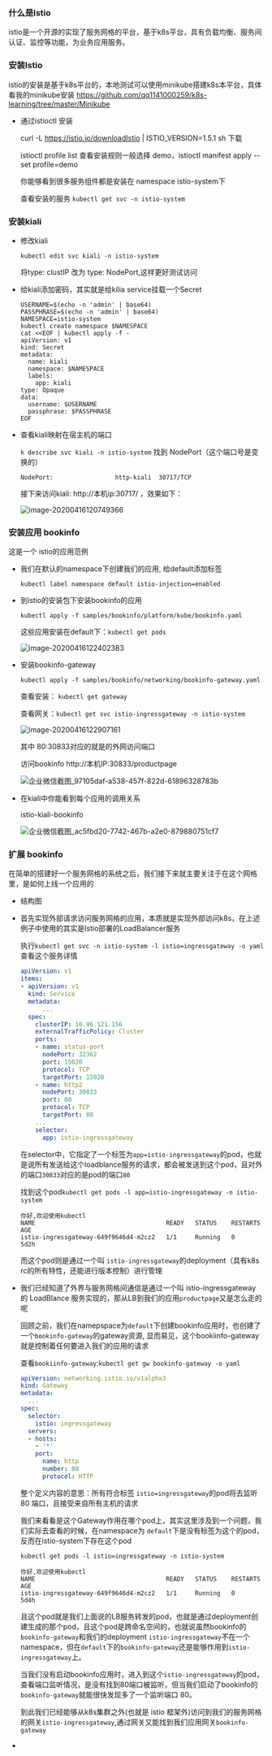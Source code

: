 ### 什么是Istio

istio是一个开源的实现了服务网格的平台，基于k8s平台，具有负载均衡、服务间认证、监控等功能，为业务应用服务。

### 安装Istio
istio的安装是基于k8s平台的，本地测试可以使用minikube搭建k8s本平台，具体看我的minikube安装 https://github.com/qq1141000259/k8s-learning/tree/master/Minikube

- 通过istioctl 安装

  curl -L https://istio.io/downloadIstio | ISTIO_VERSION=1.5.1 sh 下载

  istioctl profile list 查看安装规则一般选择 demo，istioctl manifest apply --set profile=demo

  你能够看到很多服务组件都是安装在 namespace istio-system下

  查看安装的服务 `kubectl get svc -n istio-system `

### 安装kiali

- 修改kiali

  `kubectl edit svc kiali -n istio-system`

  将type: clustIP 改为 type: NodePort,这样更好测试访问

- 给kiali添加密码，其实就是给kilia service挂载一个Secret

  ```shell
  USERNAME=$(echo -n 'admin' | base64)
  PASSPHRASE=$(echo -n 'admin' | base64)
  NAMESPACE=istio-system
  kubectl create namespace $NAMESPACE
  cat <<EOF | kubectl apply -f -
  apiVersion: v1
  kind: Secret
  metadata:
    name: kiali
    namespace: $NAMESPACE
    labels:
      app: kiali
  type: Opaque
  data:
    username: $USERNAME
    passphrase: $PASSPHRASE
  EOF
  ```

- 查看kiali映射在宿主机的端口

  `k describe svc kiali -n istio-system` 找到 NodePort（这个端口号是变换的）

  ```shell
  NodePort:                 http-kiali  30717/TCP
  ```

  接下来访问kiali: http://本机ip:30717/ ，效果如下：

  ![image-20200416120749366](../resource/istio-kiali.png)

### 安装应用 bookinfo

这是一个 istio的应用范例

- 我们在默认的namespace下创建我们的应用, 给default添加标签

  `kubectl label namespace default istio-injection=enabled`

- 到istio的安装包下安装bookinfo的应用

  `kubectl apply -f samples/bookinfo/platform/kube/bookinfo.yaml`

  这些应用安装在default下：`kubectl get pods`

  ![image-20200416122402383](../resource/istio-bookinfo-pod.png)

- 安装bookinfo-gateway

  `kubectl apply -f samples/bookinfo/networking/bookinfo-gateway.yaml`

  查看安装： `kubectl get gateway`

  查看网关：`kubectl get svc istio-ingressgateway -n istio-system`

  ![image-20200416122907161](../resource/istio-bookinfo-gw.png)

  其中 80:30833对应的就是的外网访问端口

  访问bookinfo http://本机IP:30833/productpage

  ![企业微信截图_97105daf-a538-457f-822d-61896328783b](../resource/istio-bookinfo-productpage.png)

  

- 在kiali中你能看到每个应用的调用关系

  istio-kiali-bookinfo

  ![企业微信截图_ac5fbd20-7742-467b-a2e0-879880751cf7](../resource/istio-kiali-bookinfo.png)

### 扩展 bookinfo

在简单的搭建好一个服务网格的系统之后，我们接下来就主要关注于在这个网格里，是如何上线一个应用的

- 结构图

- 首先实现外部请求访问服务网格的应用，本质就是实现外部访问k8s，在上述例子中使用的其实是Istio部署的LoadBalancer服务

  执行`kubectl get svc -n istio-system -l istio=ingressgateway -o yaml`查看这个服务详情

  ```yaml
  apiVersion: v1
  items:
  - apiVersion: v1
    kind: Service
    metadata:
    	...
    spec:
      clusterIP: 10.96.121.156
      externalTrafficPolicy: Cluster
      ports:
      - name: status-port
        nodePort: 32362
        port: 15020
        protocol: TCP
        targetPort: 15020
      - name: http2
        nodePort: 30833
        port: 80
        protocol: TCP
        targetPort: 80
      ...
      selector:
        app: istio-ingressgateway
  ```

  在selector中，它指定了一个标签为`app=istio-ingressgateway`的pod，也就是说所有发送给这个loadblance服务的请求，都会被发送到这个pod，且对外的端口`30833`对应的是pod的端口`80`

  找到这个pod`kubectl get pods -l app=istio-ingressgateway -n istio-system`

  ```shell
  你好,欢迎使用kubectl
  NAME                                    READY   STATUS    RESTARTS   AGE
  istio-ingressgateway-649f9646d4-m2cz2   1/1     Running   0          5d2h
  ```

  而这个pod则是通过一个叫 `istio-ingressgateway`的deployment（具有k8s rc的所有特性，还能进行版本控制）进行管理

- 我们已经知道了外界与服务网格间通信是通过一个叫 istio-ingressgateway 的 LoadBlance 服务实现的，那从LB到我们的应用`productpage`又是怎么走的呢

  回顾之前，我们在namepspace为`default`下创建bookinfo应用时，也创建了一个`bookinfo-gateway`的gateway资源, 显而易见，这个bookiinfo-gateway就是控制着任何要进入我们的应用的请求

  查看`bookiinfo-gateway`:`kubectl get gw bookinfo-gateway -o yaml`

  ```yaml
  apiVersion: networking.istio.io/v1alpha3
  kind: Gateway
  metadata:
  	...
  spec:
    selector:
      istio: ingressgateway
    servers:
    - hosts:
      - '*'
      port:
        name: http
        number: 80
        protocol: HTTP
  ```

  整个定义内容的意思：所有符合标签 `istio=ingressgateway`的pod将去监听 80 端口，且接受来自所有主机的请求

  我们来看看是这个Gateway作用在哪个pod上，其实这里涉及到一个问题，我们实际去查看的时候，在namespace为 `default`下是没有标签为这个的pod，反而在istio-system下存在这个pod

  `kubectl get pods -l istio=ingressgateway -n istio-system` 

  ```shell
  你好,欢迎使用kubectl
  NAME                                    READY   STATUS    RESTARTS   AGE
  istio-ingressgateway-649f9646d4-m2cz2   1/1     Running   0          5d4h
  ```

  

  且这个pod就是我们上面说的LB服务转发的pod，也就是通过deployment创建生成的那个pod，且这个pod是跨命名空间的，也就说虽然bookinfo的`bookinfo-gateway`和我们的deployment `istio-ingressgateway`不在一个namespace，但在`default`下的`bookinfo-gateway`还是能够作用到`istio-ingressgateway`上。

  当我们没有启动bookinfo应用时，进入到这个`istio-ingressgateway`的pod，查看端口监听情况，是没有找到80端口被监听，但当我们启动了bookinfo的`bookinfo-gateway`就能很快发现多了一个监听端口 80。

  到此我们已经能够从k8s集群之外(也就是 istio 框架外)访问到我们的服务网格的网关`istio-ingressgateway`,通过网关又能找到我们应用网关`bookinfo-gateway`

- 

  



